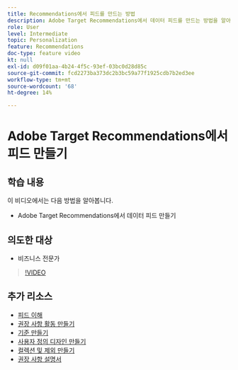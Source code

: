 ```yaml
---
title: Recommendations에서 피드를 만드는 방법
description: Adobe Target Recommendations에서 데이터 피드를 만드는 방법을 알아봅니다
role: User
level: Intermediate
topic: Personalization
feature: Recommendations
doc-type: feature video
kt: null
exl-id: d09f01aa-4b24-4f5c-93ef-03bc0d28d85c
source-git-commit: fcd2273ba373dc2b3bc59a77f1925cdb7b2ed3ee
workflow-type: tm+mt
source-wordcount: '68'
ht-degree: 14%

---
```


# Adobe Target Recommendations에서 피드 만들기

## 학습 내용

이 비디오에서는 다음 방법을 알아봅니다.

* Adobe Target Recommendations에서 데이터 피드 만들기

## 의도한 대상

* 비즈니스 전문가

>[!VIDEO](https://video.tv.adobe.com/v/33984?quality=12&captions=kor)

## 추가 리소스

* [피드 이해](understanding-feeds.md)
* [권장 사항 활동 만들기](create-a-recommendations-activity.md)
* [기준 만들기](create-criteria.md)
* [사용자 정의 디자인 만들기](create-custom-designs.md)
* [컬렉션 및 제외 만들기](create-collections-and-exclusions.md)
* [권장 사항 설명서](https://experienceleague.adobe.com/docs/target/using/recommendations/recommendations.html?lang=ko)
